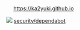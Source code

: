 <img src="https://avatars.githubusercontent.com/u/22783900" width=15 /> https://ka2yuki.github.io
  
  
<img src="https://avatars.githubusercontent.com/in/29110?s=15" /> [security/dependabot](https://github.com/ka2yuki/ka2yuki.github.io/security/dependabot)
